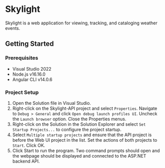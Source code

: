 # Skylight

Skylight is a web application for viewing, tracking, and cataloging weather events.

## Getting Started
### Prerequisites
- Visual Studio 2022
- Node.js v16.16.0
- Angular CLI v14.0.6

### Project Setup
1) Open the Solution file in Visual Studio.
2) Right-click on the Skylight-API project and select `Properties`. Navigate to `Debug > General` and click `Open debug launch profiles UI`. Uncheck the `Launch browser` option. Close the Properties menus.
3) Right-click on the Solution in the Solution Explorer and select `Set Startup Projects...` to configure the project startup.
4) Select `Multiple startup projects` and ensure that the API project is before the Web UI project in the list. Set the actions of both projects to `Start`. Click OK.
5) Click Start to run the program. Two command prompts should open and the webpage should be displayed and connected to the ASP.NET backend API.